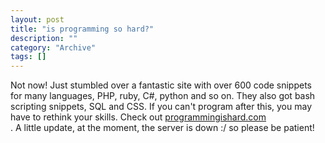 ```yaml
--- 
layout: post 
title: "is programming so hard?"
description: ""
category: "Archive"
tags: []
---  
```

Not now! Just stumbled over a fantastic site with over 600 code snippets for many languages, PHP, ruby, C#, python and so on. They also got bash scripting snippets, SQL and CSS. If you can't program after this, you may have to rethink your skills.
 Check out <a href="http://programmingishard.com/">programmingishard.com</a> <br/>.
 A little update, at the moment, the server is down :/ so please be patient! 
